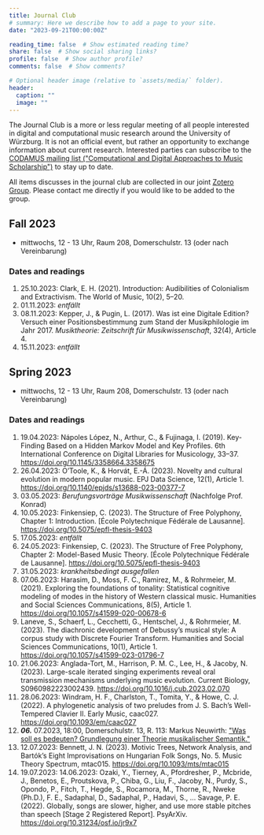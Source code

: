 ```yaml
---
title: Journal Club
# summary: Here we describe how to add a page to your site.
date: "2023-09-21T00:00:00Z"

reading_time: false  # Show estimated reading time?
share: false  # Show social sharing links?
profile: false  # Show author profile?
comments: false  # Show comments?

# Optional header image (relative to `assets/media/` folder).
header:
  caption: ""
  image: ""
---
```


The Journal Club is a more or less regular meeting of all people interested in digital and computational music research around the University of Würzburg. It is not an official event, but rather an opportunity to exchange information about current research. Interested parties can subscribe to the [CODAMUS mailing list ("Computational and Digital Approaches to Music Scholarship")](https://lists.uni-wuerzburg.de/mailman/listinfo/codamus) to stay up to date.

All items discusses in the journal club are collected in our joint [Zotero Group](https://www.zotero.org/groups/5022012/codamus).
Please contact me directly if you would like to be added to the group.

## Fall 2023

* mittwochs, 12 - 13 Uhr, Raum 208, Domerschulstr. 13 (oder nach Vereinbarung)

### Dates and readings

1. 25.10.2023: Clark, E. H. (2021). Introduction: Audibilities of Colonialism and Extractivism. The World of Music, 10(2), 5–20.
2. 01.11.2023: _entfällt_
3. 08.11.2023: Kepper, J., & Pugin, L. (2017). Was ist eine Digitale Edition? Versuch einer Positionsbestimmung zum Stand der Musikphilologie im Jahr 2017. _Musiktheorie: Zeitschrift für Musikwissenschaft_, 32(4), Article 4.
4. 15.11.2023: _entfällt_

## Spring 2023

* mittwochs, 12 - 13 Uhr, Raum 208, Domerschulstr. 13 (oder nach Vereinbarung)

### Dates and readings

1. 19.04.2023: Nápoles López, N., Arthur, C., & Fujinaga, I. (2019). Key-Finding Based on a Hidden Markov Model and Key Profiles. 6th International Conference on Digital Libraries for Musicology, 33–37. https://doi.org/10.1145/3358664.3358675 
2. 26.04.2023: O’Toole, K., & Horvát, E.-Á. (2023). Novelty and cultural evolution in modern popular music. EPJ Data Science, 12(1), Article 1. https://doi.org/10.1140/epjds/s13688-023-00377-7 
3. 03.05.2023: _Berufungsvorträge Musikwissenschaft_ (Nachfolge Prof. Konrad)
4. 10.05.2023: Finkensiep, C. (2023). The Structure of Free Polyphony, Chapter 1: Introduction. [École Polytechnique Fédérale de Lausanne]. https://doi.org/10.5075/epfl-thesis-9403
5. 17.05.2023: _entfällt_
6. 24.05.2023: Finkensiep, C. (2023). The Structure of Free Polyphony, Chapter 2: Model-Based Music Theory. [École Polytechnique Fédérale de Lausanne]. https://doi.org/10.5075/epfl-thesis-9403
7. 31.05.2023: _krankheitsbedingt ausgefallen_
8. 07.06.2023: Harasim, D., Moss, F. C., Ramirez, M., & Rohrmeier, M. (2021). Exploring the foundations of tonality: Statistical cognitive modeling of modes in the history of Western classical music. Humanities and Social Sciences Communications, 8(5), Article 1. https://doi.org/10.1057/s41599-020-00678-6 
9. Laneve, S., Schaerf, L., Cecchetti, G., Hentschel, J., & Rohrmeier, M. (2023). The diachronic development of Debussy’s musical style: A corpus study with Discrete Fourier Transform. Humanities and Social Sciences Communications, 10(1), Article 1. https://doi.org/10.1057/s41599-023-01796-7
10. 21.06.2023: Anglada-Tort, M., Harrison, P. M. C., Lee, H., & Jacoby, N. (2023). Large-scale iterated singing experiments reveal oral transmission mechanisms underlying music evolution. Current Biology, S0960982223002439. https://doi.org/10.1016/j.cub.2023.02.070 
11. 28.06.2023: Windram, H. F., Charlston, T., Tomita, Y., & Howe, C. J. (2022). A phylogenetic analysis of two preludes from J. S. Bach’s Well-Tempered Clavier II. Early Music, caac027. https://doi.org/10.1093/em/caac027 
12. **_06._** 07.2023, 18:00, Domerschulstr. 13, R. 113: Markus Neuwirth: ["Was soll es bedeuten? Grundlegung einer Theorie musikalischer Semantik."](https://www.musikwissenschaft.uni-wuerzburg.de/fileadmin/04070000/2023/20230530_Ankuendigung_Markus.pdf)
13. 12.07.2023: Bennett, J. N. (2023). Motivic Trees, Network Analysis, and Bartók’s Eight Improvisations on Hungarian Folk Songs, No. 5. Music Theory Spectrum, mtac015. https://doi.org/10.1093/mts/mtac015 
14. 19.07.2023: 14.06.2023: Ozaki, Y., Tierney, A., Pfordresher, P., Mcbride, J., Benetos, E., Proutskova, P., Chiba, G., Liu, F., Jacoby, N., Purdy, S., Opondo, P., Fitch, T., Hegde, S., Rocamora, M., Thorne, R., Nweke (Ph.D.), F. E., Sadaphal, D., Sadaphal, P., Hadavi, S., … Savage, P. E. (2022). Globally, songs are slower, higher, and use more stable pitches than speech [Stage 2 Registered Report]. PsyArXiv. https://doi.org/10.31234/osf.io/jr9x7 
